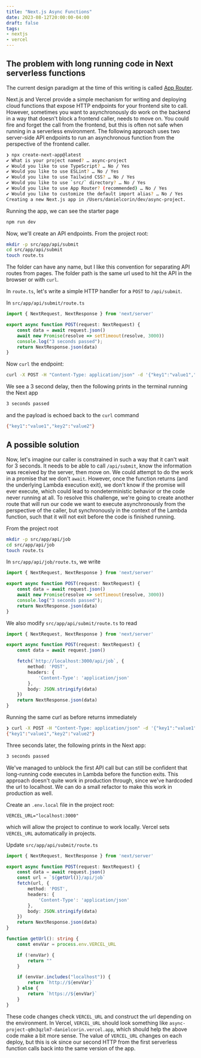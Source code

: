```yaml
---
title: "Next.js Async Functions"
date: 2023-08-12T20:00:00-04:00
draft: false
tags:
- nextjs
- vercel
---
```


## The problem with long running code in Next serverless functions

The current design paradigm at the time of this writing is called [App Router](https://nextjs.org/docs/app).

Next.js and Vercel provide a simple mechanism for writing and deploying cloud functions that expose HTTP endpoints for your frontend site to call.
However, sometimes you want to asynchronously do work on the backend in a way that doesn't block a frontend caller, needs to move on.
You could fire and forget the call from the frontend, but this is often not safe when running in a serverless environment.
The following approach uses two server-side API endpoints to run an asynchronous function from the perspective of the frontend caller.

```sh
❯ npx create-next-app@latest
✔ What is your project named? … async-project
✔ Would you like to use TypeScript? … No / Yes
✔ Would you like to use ESLint? … No / Yes
✔ Would you like to use Tailwind CSS? … No / Yes
✔ Would you like to use `src/` directory? … No / Yes
✔ Would you like to use App Router? (recommended) … No / Yes
✔ Would you like to customize the default import alias? … No / Yes
Creating a new Next.js app in /Users/danielcorin/dev/async-project.
```

Running the app, we can see the starter page

```sh
npm run dev
```

Now, we'll create an API endpoints.
From the project root:

```sh
mkdir -p src/app/api/submit
cd src/app/api/submit
touch route.ts
```

The folder can have any name, but I like this convention for separating API routes from pages.
The folder path is the same url used to hit the API in the browser or with `curl`.

In `route.ts`, let's write a simple HTTP handler for a `POST` to `/api/submit`.

In `src/app/api/submit/route.ts`

```ts
import { NextRequest, NextResponse } from 'next/server'

export async function POST(request: NextRequest) {
    const data = await request.json()
    await new Promise(resolve => setTimeout(resolve, 3000))
    console.log("3 seconds passed");
    return NextResponse.json(data)
}
```

Now `curl` the endpoint:

```sh
curl -X POST -H "Content-Type: application/json" -d '{"key1":"value1","key2":"value2"}' http://localhost:3000/api/submit
```

We see a 3 second delay, then the following prints in the terminal running the Next app

```sh
3 seconds passed
```

and the payload is echoed back to the `curl` command

```sh
{"key1":"value1","key2":"value2"}
```

## A possible solution

Now, let's imagine our caller is constrained in such a way that it can't wait for 3 seconds.
It needs to be able to call `/api/submit`, know the information was received by the server, then move on.
We could attempt to do the work in a promise that we don't `await`.
However, once the function returns (and the underlying Lambda execution exit), we don't know if the promise will ever execute, which could lead to nondeterministic behavior or the code never running at all.
To resolve this challenge, we're going to create another route that will run our code we want to execute asynchronously from the perspective of the caller, but synchronously in the context of the Lambda function, such that it will not exit before the code is finished running.

From the project root

```sh
mkdir -p src/app/api/job
cd src/app/api/job
touch route.ts
```

In  `src/app/api/job/route.ts`, we write

```ts
import { NextRequest, NextResponse } from 'next/server'

export async function POST(request: NextRequest) {
    const data = await request.json()
    await new Promise(resolve => setTimeout(resolve, 3000))
    console.log("3 seconds passed");
    return NextResponse.json(data)
}
```

We also modify `src/app/api/submit/route.ts` to read

```ts
import { NextRequest, NextResponse } from 'next/server'

export async function POST(request: NextRequest) {
    const data = await request.json()

    fetch(`http://localhost:3000/api/job`, {
        method: 'POST',
        headers: {
            'Content-Type': 'application/json'
        },
        body: JSON.stringify(data)
    })
    return NextResponse.json(data)
}
```

Running the same curl as before returns immediately

```sh
❯ curl -X POST -H "Content-Type: application/json" -d '{"key1":"value1","key2":"value2"}' http://localhost:3000/api/submit
{"key1":"value1","key2":"value2"}
```

Three seconds later, the following prints in the Next app:

```sh
3 seconds passed
```

We've managed to unblock the first API call but can still be confident that long-running code executes in Lambda before the function exits.
This approach doesn't quite work in production through, since we've hardcoded the url to localhost.
We can do a small refactor to make this work in production as well.

Create an `.env.local` file in the project root:

```text
VERCEL_URL="localhost:3000"
```

which will allow the project to continue to work locally.
Vercel sets `VERCEL_URL` automatically in projects.

Update `src/app/api/submit/route.ts`

```ts
import { NextRequest, NextResponse } from 'next/server'

export async function POST(request: NextRequest) {
    const data = await request.json()
    const url = `${getUrl()}/api/job`
    fetch(url, {
        method: 'POST',
        headers: {
            'Content-Type': 'application/json'
        },
        body: JSON.stringify(data)
    })
    return NextResponse.json(data)
}

function getUrl(): string {
    const envVar = process.env.VERCEL_URL

    if (!envVar) {
        return ""
    }

    if (envVar.includes("localhost")) {
        return `http://${envVar}`
    } else {
        return `https://${envVar}`
    }
}
```

These code changes check `VERCEL_URL` and construct the url depending on the environment.
In Vercel, `VERCEL_URL` should look something like `async-project-q0n3qzlm7-danielcorin.vercel.app`, which should help the above code make a bit more sense.
The value of `VERCEL_URL` changes on each deploy, but this is ok since our second HTTP from the first serverless function calls back into the same version of the app.
